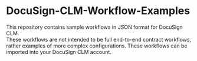 # DocuSign-CLM-Workflow-Examples

This repository contains sample workflows in JSON format for DocuSign CLM.  
These workflows are not intended to be full end-to-end contract workflows, rather examples of more complex configurations. 
These workflows can be imported into your DocuSign CLM account. 
